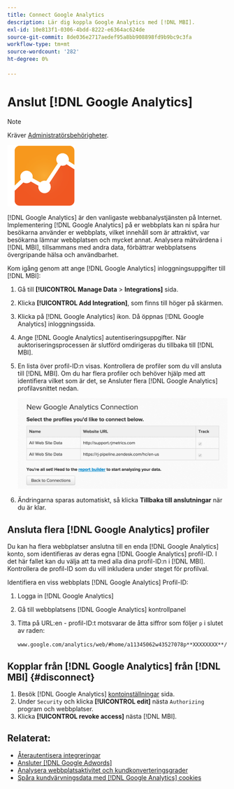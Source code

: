 ```yaml
---
title: Connect Google Analytics
description: Lär dig koppla Google Analytics med [!DNL MBI].
exl-id: 10e813f1-0306-4bdd-8222-e6364ac624de
source-git-commit: 8de036e2717aedef95a8bb908898fd9b9bc9c3fa
workflow-type: tm+mt
source-wordcount: '282'
ht-degree: 0%

---
```


# Anslut [!DNL Google Analytics]

>[!NOTE]
>
>Kräver [Administratörsbehörigheter](../../../administrator/user-management/user-management.md).

![](../../../assets/google-analytics-logo.png)

[!DNL Google Analytics] är den vanligaste webbanalystjänsten på Internet. Implementering [!DNL Google Analytics] på er webbplats kan ni spåra hur besökarna använder er webbplats, vilket innehåll som är attraktivt, var besökarna lämnar webbplatsen och mycket annat. Analysera mätvärdena i [!DNL MBI], tillsammans med andra data, förbättrar webbplatsens övergripande hälsa och användbarhet.

Kom igång genom att ange [!DNL Google Analytics] inloggningsuppgifter till [!DNL MBI]:

1. Gå till **[!UICONTROL Manage Data** > **Integrations]** sida.
1. Klicka **[!UICONTROL Add Integration]**, som finns till höger på skärmen.
1. Klicka på [!DNL Google Analytics] ikon. Då öppnas [!DNL Google Analytics] inloggningssida.
1. Ange [!DNL Google Analytics] autentiseringsuppgifter. När auktoriseringsprocessen är slutförd omdirigeras du tillbaka till [!DNL MBI].
1. En lista över profil-ID:n visas. Kontrollera de profiler som du vill ansluta till [!DNL MBI]. Om du har flera profiler och behöver hjälp med att identifiera vilket som är det, se Ansluter flera [!DNL Google Analytics] profilavsnittet nedan.

   ![](../../../assets/list-profile-id.png)<!--{: width="600px"}-->

1. Ändringarna sparas automatiskt, så klicka **Tillbaka till anslutningar** när du är klar.

## Ansluta flera [!DNL Google Analytics] profiler

Du kan ha flera webbplatser anslutna till en enda [!DNL Google Analytics] konto, som identifieras av deras egna [!DNL Google Analytics] profil-ID. I det här fallet kan du välja att ta med alla dina profil-ID:n i [!DNL MBI]. Kontrollera de profil-ID som du vill inkludera under steget för profilval.

Identifiera en viss webbplats [!DNL Google Analytics] Profil-ID:

1. Logga in [!DNL Google Analytics]
1. Gå till webbplatsens [!DNL Google Analytics] kontrollpanel
1. Titta på URL:en - profil-ID:t motsvarar de åtta siffror som följer `p` i slutet av raden:

   `www.google.com/analytics/web/#home/a11345062w43527078p**XXXXXXXX**/`

## Kopplar från [!DNL Google Analytics] från [!DNL MBI] {#disconnect}

1. Besök [!DNL Google Analytics] [kontoinställningar](https://accounts.google.com/) sida.
1. Under `Security` och klicka **[!UICONTROL edit]** nästa `Authorizing` program och webbplatser.
1. Klicka **[!UICONTROL revoke access]** nästa [!DNL MBI].

## Relaterat:

* [Återautentisera integreringar](https://experienceleague.adobe.com/docs/commerce-knowledge-base/kb/how-to/mbi-reauthenticating-integrations.html?lang=en)
* [Ansluter [!DNL Google Adwords]](../integrations/google-adwords.md)
* [Analysera webbplatsaktivitet och kundkonverteringsgrader](../../analysis/web-act-cust-conversion.md)
* [Spåra kundvärvningsdata med [!DNL Google Analytics] cookies](../../analysis/google-track-user-acq.md)
